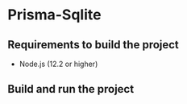 # Prisma-Sqlite

## Requirements to build the project

- Node.js (12.2 or higher)

## Build and run the project
